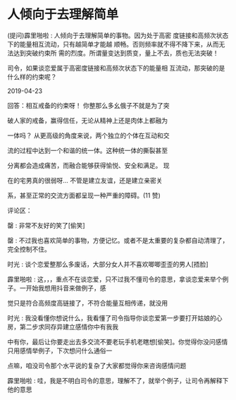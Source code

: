 # 人倾向于去理解简单

(提问)霹里啪啦 : 人倾向于去理解简单的事物。因为处于高密 度链接和高频次状态下的能量相互流动，只有越简单才能越 顺畅。否则频率就不得不降下来，从而无法达到突破约束所 需的烈度。所谓量变达到质变，量上不去，质也无法突破！

司令，如果谈恋爱属于高密度链接和高频次状态下的能量相 互流动，那突破的是什么样的约束呢？

2019-04-23

回答：相互戒备的约束呀！ 你整那么多幺俄子不就是为了突

破人家的戒备，赢得信任，无论从精神上还是肉体上都融为

一体吗？ 从更高级的角度来说，两个独立的个体在互动和交

流的过程中达到一个和谐的统一体。这种统一体的撕裂甚至

分离都会造成痛苦，而融合能够获得愉悦、安全和满足。 现

在的宅男真的很弱呀... 不管是建立友谊，还是建立亲密关

系，甚至正常的交流方面都呈现一种严重的障碍。(11 赞)

评论区：

罄 : 非常不友好的笑了[偷笑]

罄 : 不过我也喜欢简单的事物，方便记忆。或者不是太重要的复杂都自动清理了，完全控制不住。

时光 : 谈个恋爱整那么多废话，大部分女人并不喜欢唧唧歪歪的男人[捂脸]

霹里啪啦 : 这，，，重点不在谈恋爱，只不过我不懂司令的意思，拿谈恋爱来举个例子。一开始我想用抖音来做例子，感

觉只是符合高频度高链接了，不符合能量互相传递，就没用

时光 : 我没看懂你想说什么，我看懂了司令指导你谈恋爱第一步要打开姑娘的心房，第二步求同存异建立感情你中有我我

中有你，最后让你要走出去多交流不要老玩手机老瞎想[偷笑]。你觉得你没问感情只用感情举例子，下次想问什么通俗一

点嘛，咱没司令那个水平说的复杂了大家都觉得你来咨询感情问题

霹里啪啦 : 哇，我是不明白司令的意思，理解不了，就举个例子，让司令再解释下他的意思
